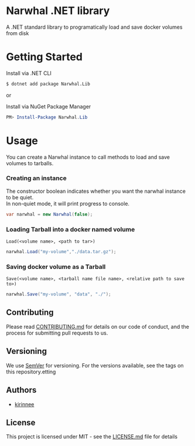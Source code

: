# Narwhal .NET library

A .NET standard library to programatically load and save docker volumes from disk

# Getting Started

Install via .NET CLI
```bash
$ dotnet add package Narwhal.Lib
```

or 

Install via NuGet Package Manager
```powershell
PM> Install-Package Narwhal.Lib
```

# Usage
You can create a Narwhal instance to call methods to load and save volumes to tarballs. 

### Creating an instance 
The constructor boolean indicates whether you want the narwhal instance to be quiet.  
In non-quiet mode, it will print progress to console.
```c#
var narwhal = new Narwhal(false);
```

### Loading Tarball into a docker named volume
`Load(<volume name>, <path to tar>)`
```c#
narwhal.Load("my-volume","./data.tar.gz");
```

### Saving docker volume as a Tarball
`Save(<volume name>, <tarball name file name>, <relative path to save to>)`
```c#
narwhal.Save("my-volume", "data", "./");
```

## Contributing
Please read [CONTRIBUTING.md](CONTRIBUTING.MD) for details on our code of conduct, and the process for submitting pull requests to us.

## Versioning 
We use [SemVer](https://semver.org/) for versioning. For the versions available, see the tags on this repository.etting

## Authors
* [kirinnee](mailto:kirinnee97@gmail.com) 

## License
This project is licensed under MIT - see the [LICENSE.md](LICENSE.MD) file for details